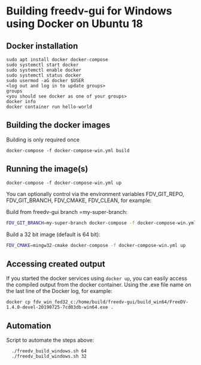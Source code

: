 # Building freedv-gui for Windows using Docker on Ubuntu 18

## Docker installation
```
sudo apt install docker docker-compose
sudo systemctl start docker
sudo systemctl enable docker
sudo systemctl status docker
sudo usermod -aG docker $USER
<log out and log in to update groups>
groups
<you should see docker as one of your groups>
docker info
docker container run hello-world
```

## Building the docker images
Building is only required once
```
docker-compose -f docker-compose-win.yml build
```

## Running the image(s)
```
docker-compose -f docker-compose-win.yml up 
```

You can optionally control via the environment variables FDV_GIT_REPO, FDV_GIT_BRANCH, FDV_CMAKE, FDV_CLEAN, for example:

Build from freedv-gui branch =my-super-branch:
```bash
FDV_GIT_BRANCH=my-super-branch docker-compose -f docker-compose-win.yml up 

```

Build a 32 bit image (default is 64 bit):
```bash
FDV_CMAKE=mingw32-cmake docker-compose -f docker-compose-win.yml up 

```
## Accessing created output
If you started the docker services using `docker up`, you can easily access the compiled output from the docker container.  Using the .exe file name on the last line of the Docker log, for example:

```
docker cp fdv_win_fed32_c:/home/build/freedv-gui/build_win64/FreeDV-1.4.0-devel-20190725-7cd03db-win64.exe .
```

## Automation

Script to automate the steps above:
```
  ./freedv_build_windows.sh 64
  ./freedv_build_windows.sh 32
```
